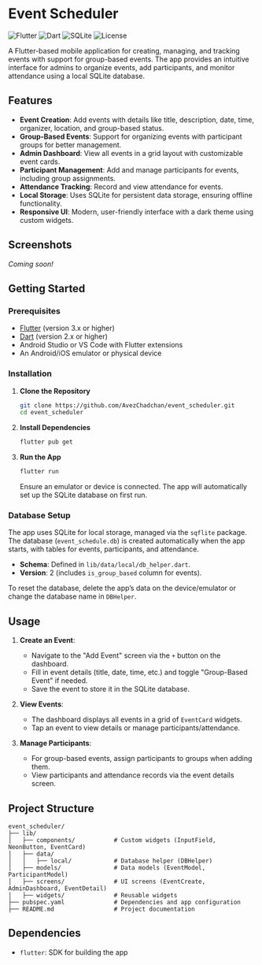 # Event Scheduler

![Flutter](https://img.shields.io/badge/Flutter-3.x-blue?logo=flutter)
![Dart](https://img.shields.io/badge/Dart-2.x-blue?logo=dart)
![SQLite](https://img.shields.io/badge/Database-SQLite-lightgrey)
![License](https://img.shields.io/badge/License-MIT-green)

A Flutter-based mobile application for creating, managing, and tracking events with support for group-based events. The app provides an intuitive interface for admins to organize events, add participants, and monitor attendance using a local SQLite database.

## Features

- **Event Creation**: Add events with details like title, description, date, time, organizer, location, and group-based status.
- **Group-Based Events**: Support for organizing events with participant groups for better management.
- **Admin Dashboard**: View all events in a grid layout with customizable event cards.
- **Participant Management**: Add and manage participants for events, including group assignments.
- **Attendance Tracking**: Record and view attendance for events.
- **Local Storage**: Uses SQLite for persistent data storage, ensuring offline functionality.
- **Responsive UI**: Modern, user-friendly interface with a dark theme using custom widgets.

## Screenshots

*Coming soon!*

## Getting Started

### Prerequisites

- [Flutter](https://flutter.dev/docs/get-started/install) (version 3.x or higher)
- [Dart](https://dart.dev/get-dart) (version 2.x or higher)
- Android Studio or VS Code with Flutter extensions
- An Android/iOS emulator or physical device

### Installation

1. **Clone the Repository**
   ```bash
   git clone https://github.com/AvezChadchan/event_scheduler.git
   cd event_scheduler
   ```

2. **Install Dependencies**
   ```bash
   flutter pub get
   ```

3. **Run the App**
   ```bash
   flutter run
   ```

   Ensure an emulator or device is connected. The app will automatically set up the SQLite database on first run.

### Database Setup

The app uses SQLite for local storage, managed via the `sqflite` package. The database (`event_schedule.db`) is created automatically when the app starts, with tables for events, participants, and attendance.

- **Schema**: Defined in `lib/data/local/db_helper.dart`.
- **Version**: 2 (includes `is_group_based` column for events).

To reset the database, delete the app’s data on the device/emulator or change the database name in `DBHelper`.

## Usage

1. **Create an Event**:
    - Navigate to the "Add Event" screen via the `+` button on the dashboard.
    - Fill in event details (title, date, time, etc.) and toggle "Group-Based Event" if needed.
    - Save the event to store it in the SQLite database.

2. **View Events**:
    - The dashboard displays all events in a grid of `EventCard` widgets.
    - Tap an event to view details or manage participants/attendance.

3. **Manage Participants**:
    - For group-based events, assign participants to groups when adding them.
    - View participants and attendance records via the event details screen.

## Project Structure

```
event_scheduler/
├── lib/
│   ├── components/           # Custom widgets (InputField, NeonButton, EventCard)
│   ├── data/
│   │   ├── local/            # Database helper (DBHelper)
│   ├── models/               # Data models (EventModel, ParticipantModel)
│   ├── screens/              # UI screens (EventCreate, AdminDashboard, EventDetail)
│   ├── widgets/              # Reusable widgets
├── pubspec.yaml              # Dependencies and app configuration
├── README.md                 # Project documentation
```

## Dependencies

- `flutter`: SDK for building the app